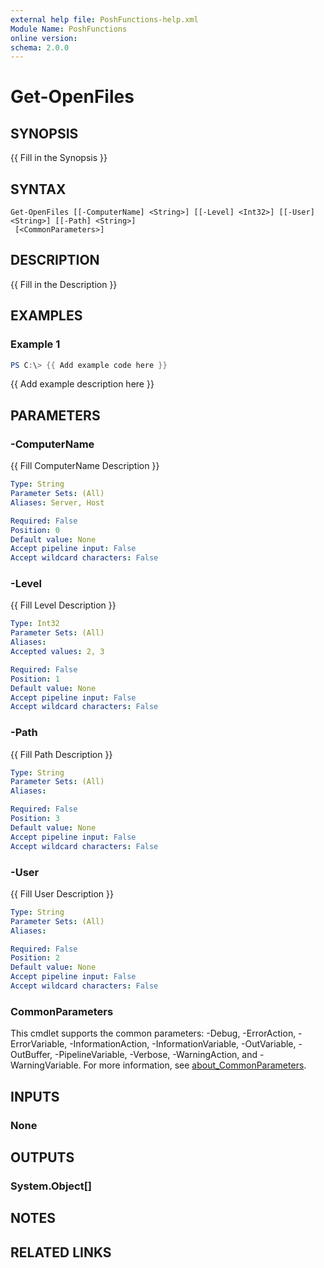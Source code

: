 ```yaml
---
external help file: PoshFunctions-help.xml
Module Name: PoshFunctions
online version:
schema: 2.0.0
---
```


# Get-OpenFiles

## SYNOPSIS
{{ Fill in the Synopsis }}

## SYNTAX

```
Get-OpenFiles [[-ComputerName] <String>] [[-Level] <Int32>] [[-User] <String>] [[-Path] <String>]
 [<CommonParameters>]
```

## DESCRIPTION
{{ Fill in the Description }}

## EXAMPLES

### Example 1
```powershell
PS C:\> {{ Add example code here }}
```

{{ Add example description here }}

## PARAMETERS

### -ComputerName
{{ Fill ComputerName Description }}

```yaml
Type: String
Parameter Sets: (All)
Aliases: Server, Host

Required: False
Position: 0
Default value: None
Accept pipeline input: False
Accept wildcard characters: False
```

### -Level
{{ Fill Level Description }}

```yaml
Type: Int32
Parameter Sets: (All)
Aliases:
Accepted values: 2, 3

Required: False
Position: 1
Default value: None
Accept pipeline input: False
Accept wildcard characters: False
```

### -Path
{{ Fill Path Description }}

```yaml
Type: String
Parameter Sets: (All)
Aliases:

Required: False
Position: 3
Default value: None
Accept pipeline input: False
Accept wildcard characters: False
```

### -User
{{ Fill User Description }}

```yaml
Type: String
Parameter Sets: (All)
Aliases:

Required: False
Position: 2
Default value: None
Accept pipeline input: False
Accept wildcard characters: False
```

### CommonParameters
This cmdlet supports the common parameters: -Debug, -ErrorAction, -ErrorVariable, -InformationAction, -InformationVariable, -OutVariable, -OutBuffer, -PipelineVariable, -Verbose, -WarningAction, and -WarningVariable. For more information, see [about_CommonParameters](http://go.microsoft.com/fwlink/?LinkID=113216).

## INPUTS

### None

## OUTPUTS

### System.Object[]

## NOTES

## RELATED LINKS

